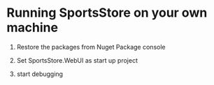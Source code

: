 # Running SportsStore on your own machine

1. Restore the packages from Nuget Package console

2. Set SportsStore.WebUI as start up project

3. start debugging
